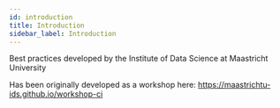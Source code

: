 ```yaml
---
id: introduction
title: Introduction
sidebar_label: Introduction
---
```


Best practices developed by the Institute of Data Science at Maastricht University

Has been originally developed as a workshop here: https://maastrichtu-ids.github.io/workshop-ci